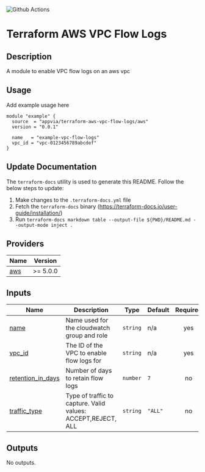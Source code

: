 ![Github Actions](../../actions/workflows/terraform.yml/badge.svg)

# Terraform AWS VPC Flow Logs

## Description

A module to enable VPC flow logs on an aws vpc

## Usage

Add example usage here

```hcl
module "example" {
  source  = "appvia/terraform-aws-vpc-flow-logs/aws"
  version = "0.0.1"

  name   = "example-vpc-flow-logs"
  vpc_id = "vpc-0123456789abcdef"
}
```

## Update Documentation

The `terraform-docs` utility is used to generate this README. Follow the below steps to update:

1. Make changes to the `.terraform-docs.yml` file
2. Fetch the `terraform-docs` binary (https://terraform-docs.io/user-guide/installation/)
3. Run `terraform-docs markdown table --output-file ${PWD}/README.md --output-mode inject .`

<!-- BEGIN_TF_DOCS -->
## Providers

| Name | Version |
|------|---------|
| <a name="provider_aws"></a> [aws](#provider\_aws) | >= 5.0.0 |

## Inputs

| Name | Description | Type | Default | Required |
|------|-------------|------|---------|:--------:|
| <a name="input_name"></a> [name](#input\_name) | Name used for the cloudwatch group and role | `string` | n/a | yes |
| <a name="input_vpc_id"></a> [vpc\_id](#input\_vpc\_id) | The ID of the VPC to enable flow logs for | `string` | n/a | yes |
| <a name="input_retention_in_days"></a> [retention\_in\_days](#input\_retention\_in\_days) | Number of days to retain flow logs | `number` | `7` | no |
| <a name="input_traffic_type"></a> [traffic\_type](#input\_traffic\_type) | Type of traffic to capture. Valid values: ACCEPT,REJECT, ALL | `string` | `"ALL"` | no |

## Outputs

No outputs.
<!-- END_TF_DOCS -->
